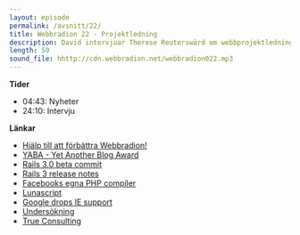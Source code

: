 ```yaml
---
layout: episode
permalink: /avsnitt/22/
title: Webbradion 22 - Projektledning
description: David intervjuar Therese Reuterswärd om webbprojektledning och vi pratar Rails 3. 
length: 59
sound_file: hhttp://cdn.webbradion.net/webbradion022.mp3
---
```


**Tider**

* 04:43: Nyheter
* 24:10: Intervju 

**Länkar**

* [Hjälp till att förbättra Webbradion!](http://spreadsheets.google.com/viewform?hl=sv&formkey=dDE2SHRUdnV6Sk1iV0E5b2tNNEs4dFE6MA)
* [YABA - Yet Another Blog Award](http://www.daytona.se/yaba/2010)
* [Rails 3.0 beta commit](http://github.com/rails/rails/commit/79817aa9e7fa7c207868ca56ca8bbd0ee5303d81)
* [Rails 3 release notes](http://guides.rails.info/3_0_release_notes.html)
* [Facebooks egna PHP compiler](http://www.readwriteweb.com/archives/facebook_gets_faster_debuts_homegrown_php_compiler.php)
* [Lunascript](http://www.asana.com/luna)
* [Google drops IE support](http://www.sitepoint.com/blogs/2010/02/02/google-drops-ie6-support/)
* [Undersökning](http://spreadsheets.google.com/viewform?hl=sv&formkey=dDE2SHRUdnV6Sk1iV0E5b2tNNEs4dFE6MA)
* [True Consulting](http://true-consulting.se/)
